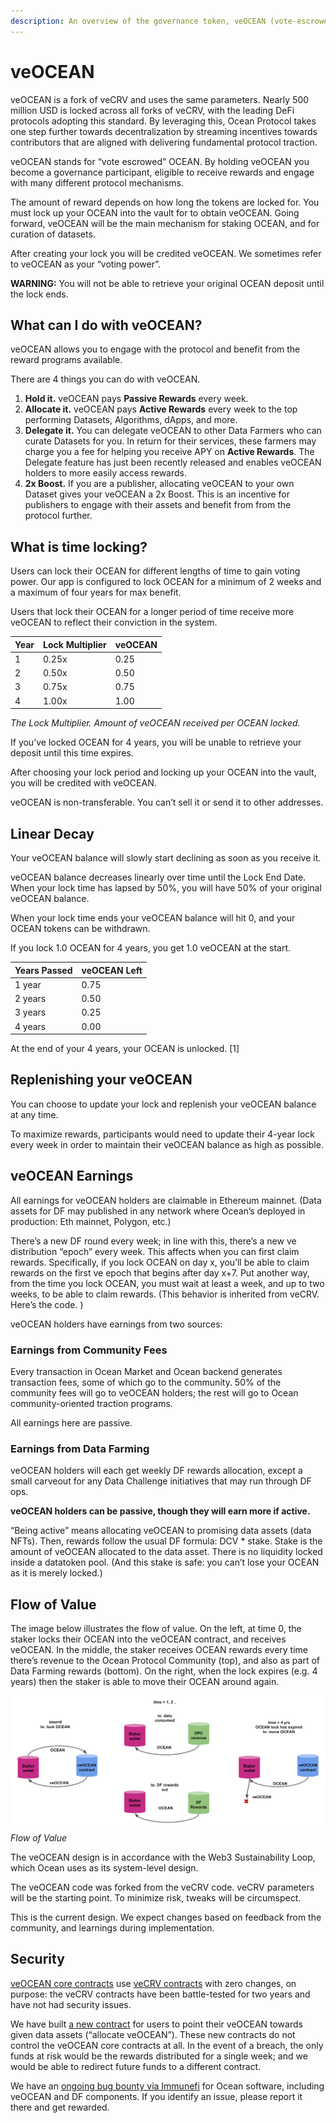```yaml
---
description: An overview of the governance token, veOCEAN (vote-escrowed).
---
```

# veOCEAN

veOCEAN is a fork of veCRV and uses the same parameters. Nearly 500 million USD is locked across all forks of veCRV, with the leading DeFi protocols adopting this standard. By leveraging this, Ocean Protocol takes one step further towards decentralization by streaming incentives towards contributors that are aligned with delivering fundamental protocol traction.

veOCEAN stands for “vote escrowed” OCEAN. By holding veOCEAN you become a governance participant, eligible to receive rewards and engage with many different protocol mechanisms.

The amount of reward depends on how long the tokens are locked for. You must lock up your OCEAN into the vault for to obtain veOCEAN. Going forward, veOCEAN will be the main mechanism for staking OCEAN, and for curation of datasets.

After creating your lock you will be credited veOCEAN. We sometimes refer to veOCEAN as your “voting power”.

**WARNING:** You will not be able to retrieve your original OCEAN deposit until the lock ends.

## What can I do with veOCEAN?

veOCEAN allows you to engage with the protocol and benefit from the reward programs available.

There are 4 things you can do with veOCEAN.
1. **Hold it.** veOCEAN pays **Passive Rewards** every week.
2. **Allocate it.** veOCEAN pays **Active Rewards** every week to the top performing Datasets, Algorithms, dApps, and more.
3. **Delegate it.** You can delegate veOCEAN to other Data Farmers who can curate Datasets for you. In return for their services, these farmers may charge you a fee for helping you receive APY on **Active Rewards**. The Delegate feature has just been recently released and enables veOCEAN holders to more easily access rewards. 
4. **2x Boost.** If you are a publisher, allocating veOCEAN to your own Dataset gives your veOCEAN a 2x Boost. This is an incentive for publishers to engage with their assets and benefit from from the protocol further.

## What is time locking?

Users can lock their OCEAN for different lengths of time to gain voting power. Our app is configured to lock OCEAN for a minimum of 2 weeks and a maximum of four years for max benefit.

Users that lock their OCEAN for a longer period of time receive more veOCEAN to reflect their conviction in the system.

| Year | Lock Multiplier | veOCEAN |
| ---- | ----------| ------- |
| 1    | 0.25x     | 0.25    |
| 2    | 0.50x      | 0.50     |
| 3    | 0.75x     | 0.75    |
| 4    | 1.00x      | 1.00     |

_The Lock Multiplier. Amount of veOCEAN received per OCEAN locked._

If you’ve locked OCEAN for 4 years, you will be unable to retrieve your deposit until this time expires.

After choosing your lock period and locking up your OCEAN into the vault, you will be credited with veOCEAN.

veOCEAN is non-transferable. You can’t sell it or send it to other addresses.

## Linear Decay

Your veOCEAN balance will slowly start declining as soon as you receive it.

veOCEAN balance decreases linearly over time until the Lock End Date. When your lock time has lapsed by 50%, you will have 50% of your original veOCEAN balance.

When your lock time ends your veOCEAN balance will hit 0, and your OCEAN tokens can be withdrawn.

If you lock 1.0 OCEAN for 4 years, you get 1.0 veOCEAN at the start.

| Years Passed | veOCEAN Left |
| ---- | ---- |
| 1 year | 0.75 |
| 2 years | 0.50 |
| 3 years | 0.25 |
| 4 years | 0.00 |

At the end of your 4 years, your OCEAN is unlocked. [1]

## Replenishing your veOCEAN

You can choose to update your lock and replenish your veOCEAN balance at any time.

To maximize rewards, participants would need to update their 4-year lock every week in order to maintain their veOCEAN balance as high as possible.

## veOCEAN Earnings

All earnings for veOCEAN holders are claimable in Ethereum mainnet. (Data assets for DF may published in any network where Ocean’s deployed in production: Eth mainnet, Polygon, etc.)

There’s a new DF round every week; in line with this, there’s a new ve distribution “epoch” every week. This affects when you can first claim rewards. Specifically, if you lock OCEAN on day x, you’ll be able to claim rewards on the first ve epoch that begins after day x+7. Put another way, from the time you lock OCEAN, you must wait at least a week, and up to two weeks, to be able to claim rewards. (This behavior is inherited from veCRV. Here’s the code. )

veOCEAN holders have earnings from two sources:

### Earnings from Community Fees

Every transaction in Ocean Market and Ocean backend generates transaction fees, some of which go to the community. 50% of the community fees will go to veOCEAN holders; the rest will go to Ocean community-oriented traction programs.

All earnings here are passive.

### Earnings from Data Farming

veOCEAN holders will each get weekly DF rewards allocation, except a small carveout for any Data Challenge initiatives that may run through DF ops.

**veOCEAN holders can be passive, though they will earn more if active.**

“Being active” means allocating veOCEAN to promising data assets (data NFTs). Then, rewards follow the usual DF formula: DCV * stake. Stake is the amount of veOCEAN allocated to the data asset. There is no liquidity locked inside a datatoken pool. (And this stake is safe: you can’t lose your OCEAN as it is merely locked.)

## Flow of Value

The image below illustrates the flow of value. On the left, at time 0, the staker locks their OCEAN into the veOCEAN contract, and receives veOCEAN. In the middle, the staker receives OCEAN rewards every time there’s revenue to the Ocean Protocol Community (top), and also as part of Data Farming rewards (bottom). On the right, when the lock expires (e.g. 4 years) then the staker is able to move their OCEAN around again.

![](./images/flow_of_value.png)
_Flow of Value_

The veOCEAN design is in accordance with the Web3 Sustainability Loop, which Ocean uses as its system-level design.

The veOCEAN code was forked from the veCRV code. veCRV parameters will be the starting point. To minimize risk, tweaks will be circumspect.

This is the current design. We expect changes based on feedback from the community, and learnings during implementation.

## Security

[veOCEAN core contracts](https://github.com/oceanprotocol/contracts/tree/main/contracts/ve) use [veCRV contracts](https://curve.readthedocs.io/dao-vecrv.html) with zero changes, on purpose: the veCRV contracts have been battle-tested for two years and have not had security issues.

We have built [a new contract](https://github.com/oceanprotocol/contracts/blob/main/contracts/ve/veAllocate.sol) for users to point their veOCEAN towards given data assets (“allocate veOCEAN”). These new contracts do not control the veOCEAN core contracts at all. In the event of a breach, the only funds at risk would be the rewards distributed for a single week; and we would be able to redirect future funds to a different contract.

We have an [ongoing bug bounty via Immunefi](https://immunefi.com/bounty/oceanprotocol/) for Ocean software, including veOCEAN and DF components. If you identify an issue, please report it there and get rewarded.